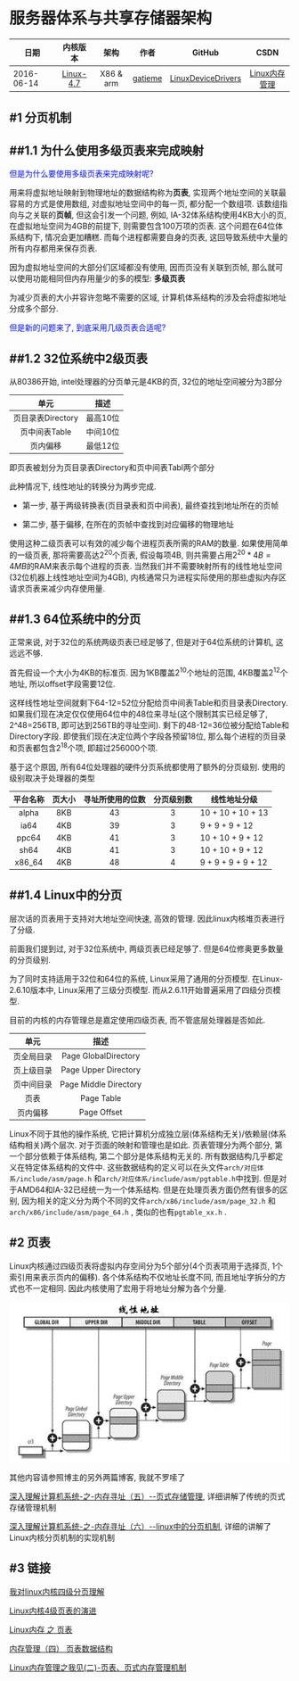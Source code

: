 服务器体系与共享存储器架构
=======

| 日期 | 内核版本 | 架构| 作者 | GitHub| CSDN |
| ------- |:-------:|:-------:|:-------:|:-------:|:-------:|
| 2016-06-14 | [Linux-4.7](http://lxr.free-electrons.com/source/?v=4.7) | X86 & arm | [gatieme](http://blog.csdn.net/gatieme) | [LinuxDeviceDrivers](https://github.com/gatieme/LDD-LinuxDeviceDrivers) | [Linux内存管理](http://blog.csdn.net/gatieme/article/category/6225543) |




#1	分页机制
-------

##1.1	为什么使用多级页表来完成映射
-------



<font color=0x00ffff>
但是为什么要使用多级页表来完成映射呢?
</font>

用来将虚拟地址映射到物理地址的数据结构称为**页表**, 实现两个地址空间的关联最容易的方式是使用数组, 对虚拟地址空间中的每一页, 都分配一个数组项. 该数组指向与之关联的**页帧**, 但这会引发一个问题, 例如, IA-32体系结构使用4KB大小的页, 在虚拟地址空间为4GB的前提下, 则需要包含100万项的页表. 这个问题在64位体系结构下, 情况会更加糟糕. 而每个进程都需要自身的页表, 这回导致系统中大量的所有内存都用来保存页表.

因为虚拟地址空间的大部分们区域都没有使用, 因而页没有关联到页帧, 那么就可以使用功能相同但内存用量少的多的模型: **多级页表**

为减少页表的大小并容许忽略不需要的区域, 计算机体系结构的涉及会将虚拟地址分成多个部分.




<font color=0x00ffff>
但是新的问题来了, 到底采用几级页表合适呢?
</font>

##1.2	32位系统中2级页表
-------


从80386开始, intel处理器的分页单元是4KB的页, 32位的地址空间被分为3部分

| 单元 | 描述 |
|:---:|:----:|
| 页目录表Directory | 最高10位 |
| 页中间表Table 	| 中间10位 |
| 页内偏移  		| 最低12位 |

即页表被划分为页目录表Directory和页中间表Tabl两个部分

此种情况下, 线性地址的转换分为两步完成.

*	第一步, 基于两级转换表(页目录表和页中间表), 最终查找到地址所在的页帧

*	第二步, 基于偏移, 在所在的页帧中查找到对应偏移的物理地址

使用这种二级页表可以有效的减少每个进程页表所需的RAM的数量. 如果使用简单的一级页表, 那将需要高达$2^20$个页表, 假设每项4B, 则共需要占用$2^20 * 4B = 4MB$的RAM来表示每个进程的页表. 当然我们并不需要映射所有的线性地址空间(32位机器上线性地址空间为4GB), 内核通常只为进程实际使用的那些虚拟内存区请求页表来减少内存使用量.

##1.3	64位系统中的分页
-------

正常来说, 对于32位的系统两级页表已经足够了, 但是对于64位系统的计算机, 这远远不够.

首先假设一个大小为4KB的标准页. 因为1KB覆盖$2^10$个地址的范围, 4KB覆盖$2^12$个地址, 所以offset字段需要12位.

这样线性地址空间就剩下64-12=52位分配给页中间表Table和页目录表Directory. 如果我们现在决定仅仅使用64位中的48位来寻址(这个限制其实已经足够了, 2^48=256TB, 即可达到256TB的寻址空间). 剩下的48-12=36位被分配给Table和Directory字段. 即使我们现在决定位两个字段各预留18位, 那么每个进程的页目录和页表都包含$2^18$个项, 即超过256000个项.

基于这个原因, 所有64位处理器的硬件分页系统都使用了额外的分页级别. 使用的级别取决于处理器的类型

| 平台名称 | 页大小 | 寻址所使用的位数 | 分页级别数 | 线性地址分级 |
|:-----:|:-----:|:-----:|:-----:|-------|
| alpha  | 8KB | 43 | 3 | 10 + 10 + 10 + 13  |
| ia64   | 4KB | 39 | 3 |  9 +  9 +  9 + 12  |
| ppc64  | 4KB | 41 | 3 | 10 + 10 +  9 + 12  |
| sh64   | 4KB | 41 | 3 | 10 + 10 +  9 + 12  |
| x86_64 | 4KB | 48 | 4 | 9 + 9 + 9 + 9 + 12 | 



##1.4	Linux中的分页
-------

层次话的页表用于支持对大地址空间快速, 高效的管理. 因此linux内核堆页表进行了分级.

前面我们提到过, 对于32位系统中, 两级页表已经足够了. 但是64位修奥更多数量的分页级别.

为了同时支持适用于32位和64位的系统, Linux采用了通用的分页模型. 在Linux-2.6.10版本中, Linux采用了三级分页模型. 而从2.6.11开始普遍采用了四级分页模型.

目前的内核的内存管理总是嘉定使用四级页表, 而不管底层处理器是否如此.

| 单元 | 描述 |
|:---:|:----:|
| 页全局目录 | Page GlobalDirectory  |
| 页上级目录	| Page Upper Directory  |
| 页中间目录	| Page Middle Directory |
| 页表	  | Page Table 			  |
| 页内偏移   | Page Offset		     |


Linux不同于其他的操作系统, 它把计算机分成独立层(体系结构无关)/依赖层(体系结构相关)两个层次. 对于页面的映射和管理也是如此. 页表管理分为两个部分, 第一个部分依赖于体系结构, 第二个部分是体系结构无关的. 所有数据结构几乎都定义在特定体系结构的文件中. 这些数据结构的定义可以在头文件`arch/对应体系/include/asm/page.h`
和`arch/对应体系/include/asm/pgtable.h`中找到. 但是对于AMD64和IA-32已经统一为一个体系结构. 但是在处理页表方面仍然有很多的区别, 因为相关的定义分为两个不同的文件`arch/x86/include/asm/page_32.h`
和`arch/x86/include/asm/page_64.h`
, 类似的也有`pgtable_xx.h` .



#2	页表
-------


Linux内核通过四级页表将虚拟内存空间分为5个部分(4个页表项用于选择页, 1个索引用来表示页内的偏移). 各个体系结构不仅地址长度不同, 而且地址字拆分的方式也不一定相同. 因此内核使用了宏用于将地址分解为各个分量.


![linux四级页表](./images/pte.gif)

其他内容请参照博主的另外两篇博客, 我就不罗嗦了

[深入理解计算机系统-之-内存寻址（五）--页式存储管理](http://blog.csdn.net/gatieme/article/details/50651561), 详细讲解了传统的页式存储管理机制

[深入理解计算机系统-之-内存寻址（六）--linux中的分页机制](http://blog.csdn.net/gatieme/article/details/50756050), 详细的讲解了Linux内核分页机制的实现机制



#3	链接
-------

[我对linux内核四级分页理解](http://bbs.csdn.net/topics/390831818)

[Linux内核4级页表的演进](http://blog.csdn.net/hmsiwtv/article/details/39956981)

[Linux内存 之 页表](http://biancheng.dnbcw.info/linux/335152.html)

[内存管理（四） 页表数据结构 ](http://blog.chinaunix.net/uid-21718047-id-3140041.html)


[Linux内存管理之我见(二)-页表、页式内存管理机制](http://www.360doc.com/content/11/0804/10/7204565_137844381.shtml)

